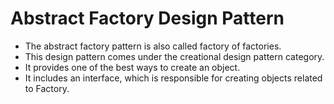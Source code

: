 # Abstract Factory Design Pattern
* The abstract factory pattern is also called factory of factories.
* This design pattern comes under the creational design pattern category.
* It provides one of the best ways to create an object.
* It includes an interface, which is responsible for creating objects related to Factory.